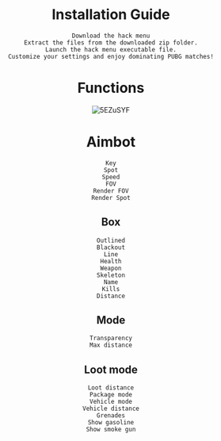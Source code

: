 <div align="center">




# Installation Guide 

    Download the hack menu
    Extract the files from the downloaded zip folder.
    Launch the hack menu executable file.
    Customize your settings and enjoy dominating PUBG matches!

# Functions
![5EZuSYF](https://github.com/user-attachments/assets/552abfcd-192b-43df-8fc4-fb190511bab2)

# Aimbot​
	
    Key
    Spot
    Speed
    FOV
    Render FOV
    Render Spot

	
## Box​

    Outlined
    Blackout
    Line
    Health
    Weapon
    Skeleton
    Name
    Kills
    Distance


	
## Mode​

    Transparency
    Max distance

	
## Loot mode​

    Loot distance
    Package mode
    Vehicle mode
    Vehicle distance
    Grenades
    Show gasoline
    Show smoke gun

	
​




